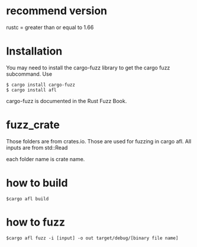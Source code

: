 # recommend version
rustc = greater than or equal to 1.66

# Installation
You may need to install the cargo-fuzz library to get the cargo fuzz subcommand. Use

    $ cargo install cargo-fuzz
    $ cargo install afl
cargo-fuzz is documented in the Rust Fuzz Book.

# fuzz_crate
Those folders are from crates.io.  Those are used for fuzzing in cargo afl. All inputs are from std::Read


each folder name is crate name. 

# how to build

    $cargo afl build

# how to fuzz

    $cargo afl fuzz -i [input] -o out target/debug/[binary file name] 
